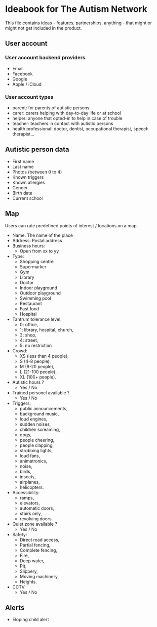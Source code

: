 # Ideabook for The Autism Network
This file contains ideas - features, partnerships, anything - that might or might not get included in the product.
## User account
### User account backend providers
- Email
- Facebook
- Google
- Apple / iCloud
### User account types
- parent: for parents of autistic persons
- carer: carers helping with day-to-day life or at school
- helper: anyone that opted-in to help in case of trouble
- teacher: teachers in contact with autistic persons
- health professional: doctor, dentist, occupational therapist, speech therapist...
## Autistic person data
- First name
- Last name
- Photos (between 0 to 4)
- Known triggers
- Known allergies
- Gender
- Birth date
- Current school
## Map
Users can rate predefined points of interest / locations on a map.
- Name: The name of the place
- Address: Postal address
- Business hours:
    - Open from xx to yy
- Type:
    - Shopping centre
    - Supermarker
    - Gym
    - Library
    - Doctor
    - Indoor playground
    - Outdoor playground
    - Swimming pool
    - Restaurant
    - Fast food
    - Hospital
- Tantrum tolerance level:
    - 0: office,
    - 1: library, hospital, church,
    - 3: shop,
    - 4: street,
    - 5: no restriction
- Crowd:
    - XS (less than 4 people),
    - S (4-8 people),
    - M (9-20 people),
    - L (21-100 people),
    - XL (100+ people).
- Autistic hours ?
    - Yes / No
- Trained personel available ?
    - Yes / No
- Triggers:
    - public announcements,
    - background music,
    - loud engines,
    - sudden noises,
    - children screaming,
    - dogs,
    - people cheering,
    - people clapping,
    - strobbing lights,
    - loud fans,
    - animatronics,
    - noise,
    - birds,
    - insects,
    - airplanes,
    - helicopters.
- Accessibility:
    - ramps,
    - elevators,
    - automatic doors,
    - stairs only,
    - revolving doors.
- Quiet zone available ?
    - Yes / No
- Safety:
    - Direct road access,
    - Partial fencing,
    - Complete fencing,
    - Fire,
    - Deep water,
    - Pit,
    - Slippery,
    - Moving machinery,
    - Heights.
- CCTV:
    - Yes / No
## Alerts
- Eloping child alert